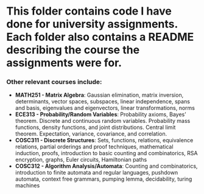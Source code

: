 # This folder contains code I have done for university assignments. Each folder also contains a README describing the course the assignments were for.

### Other relevant courses include:
- **MATH251 - Matrix Algebra**: Gaussian elimination, matrix inversion, determinants, vector spaces, subspaces, linear independence, spans and basis, eigenvalues and eigenvectors, linear transformations, norms
- **ECE313 - Probability/Random Variables**: Probability axioms, Bayes’ theorem. Discrete and continuous random variables. Probability mass functions, density functions, and joint distributions. Central limit theorem. Expectation, variance, covariance, and correlation.
- **COSC311 - Discrete Structures**: Sets, functions, relations, equivalence relations, partial orderings and proof techniques,
mathematical induction, proofs, introduction to basic counting and combinatorics, RSA encryption, graphs, Euler circuits, Hamiltonian paths
- **COSC312 - Algorithm Analysis/Automata**: Counting and combinatorics, introduction to finite automata and regular languages, pushdown automata, context free grammars, pumping lemma, decidability, turing machines
